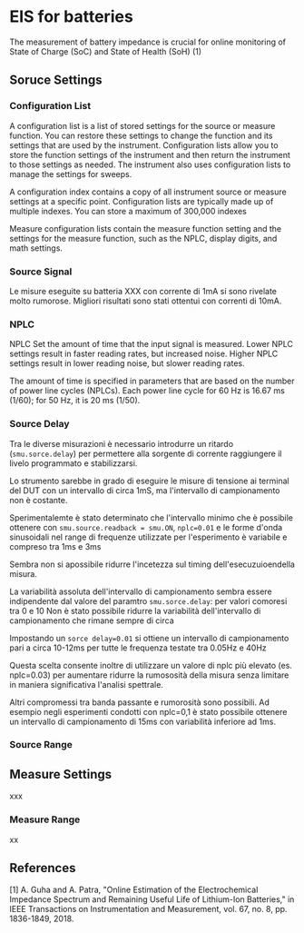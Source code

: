 # EIS for batteries

The measurement of battery impedance is crucial for online monitoring of State of Charge (SoC) and State of Health (SoH) (1)

## Soruce Settings

### Configuration List

A configuration list is a list of stored settings for the source or measure function. You can restore
these settings to change the function and its settings that are used by the instrument.
Configuration lists allow you to store the function settings of the instrument and then return the
instrument to those settings as needed.
The instrument also uses configuration lists to manage the settings for sweeps.

A configuration index contains a copy of all instrument source or measure settings at a specific point.
Configuration lists are typically made up of multiple indexes.
You can store a maximum of 300,000 indexes

Measure configuration lists contain the measure function
setting and the settings for the measure function, such as the NPLC, display digits, and math settings.


### Source Signal

Le misure eseguite su batteria XXX con corrente di 1mA si sono rivelate molto rumorose. Migliori risultati sono stati ottentui con correnti di 10mA.

### NPLC

NPLC Set the amount of time that the input signal is measured. Lower NPLC settings result
in faster reading rates, but increased noise. Higher NPLC settings result in lower
reading noise, but slower reading rates.

The amount of time is specified in parameters that are based on the number of power line cycles
(NPLCs). Each power line cycle for 60 Hz is 16.67 ms (1/60); for 50 Hz, it is 20 ms (1/50).

### Source Delay 

Tra le diverse misurazioni è necessario introdurre un ritardo (`smu.sorce.delay`) per permettere alla sorgente di corrente raggiungere il livelo programmato e stabilizzarsi.

Lo strumento sarebbe in grado di eseguire le misure di tensione ai terminal del DUT con un intervallo di circa 1mS, ma l'intervallo di campionamento non è costante. 

Sperimentalemte è stato determinato che l'intervallo minimo che è possibile ottenere con `smu.source.readback = smu.ON`, `nplc=0.01`  e le forme d'onda sinusoidali nel range di frequenze utilizzate per l'esperimento è variabile e compreso tra 1ms e 3ms

Sembra non si apossibile ridurre l'incetezza sul timing dell'esecuzuioendella misura. 


La variabilità assoluta dell'intervallo di campionamento sembra  essere indipendente dal valore del paramtro `smu.sorce.delay`: per valori comoresi tra 0 e 10
Non è stato possibile ridurre la variabilità dell'intervallo di campionamento che rimane sempre di circa 

Impostando un `sorce delay=0.01` si ottiene un intervallo di campionamento pari a circa 10-12ms per  tutte le frequenza testate tra 0.05Hz e 40Hz

Questa scelta consente inoltre di utilizzare un valore  di nplc più elevato (es. nplc=0.03) per aumentare ridurre la rumososità della misura senza limitare in maniera significativa l'analisi spettrale.

Altri compromessi tra banda passante e rumorosità sono possibili. Ad esempio negli esperimenti condotti con nplc=0,1 è stato possibile ottenere un intervallo di campionamento di 15ms con variabilità inferiore ad 1ms.




### Source Range

## Measure Settings

xxx

### Measure Range

xx

## References

[1] A. Guha and A. Patra, "Online Estimation of the
Electrochemical Impedance Spectrum and
Remaining Useful Life of Lithium-Ion Batteries," in
IEEE Transactions on Instrumentation and
Measurement, vol. 67, no. 8, pp. 1836-1849, 2018.